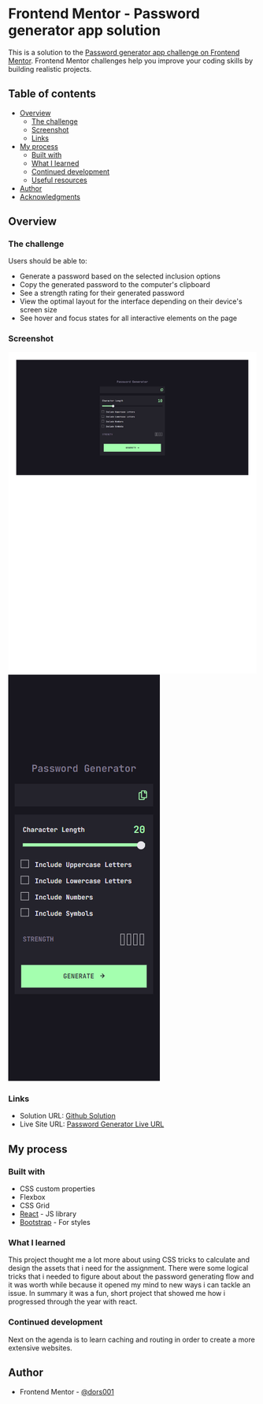 # Frontend Mentor - Password generator app solution

This is a solution to the [Password generator app challenge on Frontend Mentor](https://www.frontendmentor.io/challenges/password-generator-app-Mr8CLycqjh). Frontend Mentor challenges help you improve your coding skills by building realistic projects.

## Table of contents

- [Overview](#overview)
  - [The challenge](#the-challenge)
  - [Screenshot](#screenshot)
  - [Links](#links)
- [My process](#my-process)
  - [Built with](#built-with)
  - [What I learned](#what-i-learned)
  - [Continued development](#continued-development)
  - [Useful resources](#useful-resources)
- [Author](#author)
- [Acknowledgments](#acknowledgments)

## Overview

### The challenge

Users should be able to:

- Generate a password based on the selected inclusion options
- Copy the generated password to the computer's clipboard
- See a strength rating for their generated password
- View the optimal layout for the interface depending on their device's screen size
- See hover and focus states for all interactive elements on the page

### Screenshot

![](./screenshot-desktop.jpg)
![](./screenshot-mobile.png)

### Links

- Solution URL: [Github Solution](https://github.com/dors001/password-generator)
- Live Site URL: [Password Generator Live URL](https://password-generator-five-roan.vercel.app/)

## My process

### Built with

- CSS custom properties
- Flexbox
- CSS Grid
- [React](https://reactjs.org/) - JS library
- [Bootstrap](https://getbootstrap.com/) - For styles

### What I learned

This project thought me a lot more about using CSS tricks to calculate and design the assets that i need for the assignment.
There were some logical tricks that i needed to figure about about the password generating flow and it was worth while because it opened my mind to new ways i can tackle an issue.
In summary it was a fun, short project that showed me how i progressed through the year with react.

### Continued development

Next on the agenda is to learn caching and routing in order to create a more extensive websites.

## Author

- Frontend Mentor - [@dors001](https://www.frontendmentor.io/profile/dors001)
